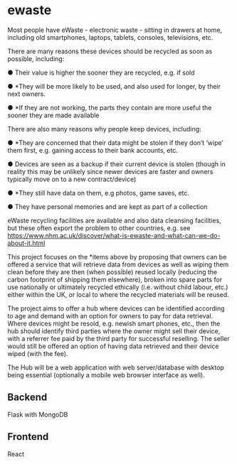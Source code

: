 # ewaste

Most people have eWaste - electronic waste - sitting in drawers at home, including old smartphones,
laptops, tablets, consoles, televisions, etc.

There are many reasons these devices should be recycled as soon as possible, including:

● Their value is higher the sooner they are recycled, e.g. if sold

● *They will be more likely to be used, and also used for longer, by their next owners.

● *If they are not working, the parts they contain are more useful the sooner they are made
available

There are also many reasons why people keep devices, including:

● *They are concerned that their data might be stolen if they don’t ‘wipe’ them first, e.g.
gaining access to their bank accounts, etc.

● Devices are seen as a backup if their current device is stolen (though in reality this may be
unlikely since newer devices are faster and owners typically move on to a new contract/device)

● *They still have data on them, e.g photos, game saves, etc.

● They have personal memories and are kept as part of a collection

eWaste recycling facilities are available and also data cleansing facilities, but these often export the
problem to other countries, e.g. see
https://www.nhm.ac.uk/discover/what-is-ewaste-and-what-can-we-do-about-it.html

This project focuses on the *items above by proposing that owners can be offered a service that will
retrieve data from devices as well as wiping them clean before they are then (when possible) reused
locally (reducing the carbon footprint of shipping them elsewhere), broken into spare parts for use
nationally or ultimately recycled ethically (i.e. without child labour, etc.) either within the UK, or local to
where the recycled materials will be reused.

The project aims to offer a hub where devices can be identified according to age and demand with an
option for owners to pay for data retrieval. Where devices might be resold, e.g. newish smart phones,
etc., then the hub should identify third parties where the owner might sell their device, with a referrer fee
paid by the third party for successful reselling. The seller would still be offered an option of having data
retrieved and their device wiped (with the fee).

The Hub will be a web application with web server/database with desktop being essential (optionally a
mobile web browser interface as well).

## Backend
    
Flask with MongoDB

## Frontend

React